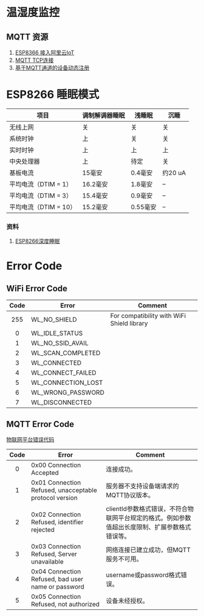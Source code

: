 # 温湿度监控

## MQTT 资源
1. [ESP8366 接入阿里云IoT](https://developer.aliyun.com/article/761838)
2. [MQTT TCP连接](https://help.aliyun.com/document_detail/73742.html)
3. [基于MQTT通道的设备动态注册](https://help.aliyun.com/document_detail/132111.html)

# ESP8266 睡眠模式

| 项目 | 调制解调器睡眠 | 浅睡眠 | 沉睡 |
| - | - | - | - |
| 无线上网 | 关 | 关 | 关 |
| 系统时钟 | 上 | 关 | 关 |
| 实时时钟 | 上 | 上 | 上 |
| 中央处理器 | 上 | 待定 | 关 |
| 基板电流 | 15毫安 | 0.4毫安 | 约20 uA |
| 平均电流（DTIM = 1）| 16.2毫安 | 1.8毫安 | – |
| 平均电流（DTIM = 3）| 15.4毫安 | 0.9毫安 | – |
| 平均电流（DTIM = 10）| 15.2毫安 | 0.55毫安 | –  |

### 资料

1. [ESP8266深度睡眠](https://www.bilibili.com/read/cv5988390)


# Error Code

## WiFi Error Code

| Code | Error | Comment |
| :-: | - | - |
| 255 | WL_NO_SHIELD | For compatibility with WiFi Shield library |
| 0 | WL_IDLE_STATUS | |
| 1 | WL_NO_SSID_AVAIL | |
| 2 | WL_SCAN_COMPLETED | |
| 3 | WL_CONNECTED | |
| 4 | WL_CONNECT_FAILED | |
| 5 | WL_CONNECTION_LOST | |
| 6 | WL_WRONG_PASSWORD | |
| 7 | WL_DISCONNECTED | |


## MQTT Error Code

[物联网平台错误代码](https://help.aliyun.com/document_detail/148610.html)

| Code | Error | Comment |
| :-: | - | - |
| 0 | 0x00 Connection Accepted | 连接成功。 | |
| 1 | 0x01 Connection Refused, unacceptable protocol version | 服务器不支持设备端请求的MQTT协议版本。 | |
| 2 | 0x02 Connection Refused, identifier rejected | clientId参数格式错误，不符合物联网平台规定的格式。例如参数值超出长度限制、扩展参数格式错误等。 | |
| 3 | 0x03 Connection Refused, Server unavailable | 网络连接已建立成功，但MQTT服务不可用。 | |
| 4 | 0x04 Connection Refused, bad user name or password | username或password格式错误。 | |
| 5 | 0x05 Connection Refused, not authorized | 设备未经授权。 | |